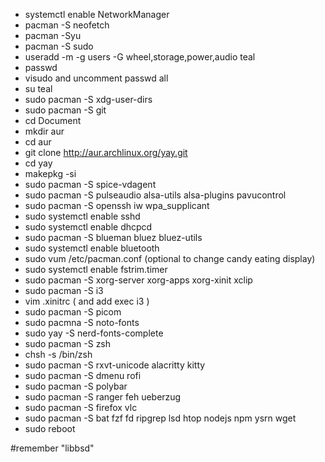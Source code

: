- systemctl enable NetworkManager
- pacman -S neofetch
- pacman -Syu
- pacman -S sudo
- useradd -m -g users -G wheel,storage,power,audio teal
- passwd
- visudo and uncomment passwd all
- su teal
- sudo pacman -S xdg-user-dirs
- sudo pacman -S git
- cd Document
- mkdir aur
- cd aur
- git clone http://aur.archlinux.org/yay.git
- cd yay
- makepkg -si
- sudo pacman -S spice-vdagent
- sudo pacman -S pulseaudio alsa-utils alsa-plugins pavucontrol
- sudo pacman -S openssh iw wpa_supplicant
- sudo systemctl enable sshd
- sudo systemctl enable dhcpcd
- sudo pacman -S blueman bluez bluez-utils
- sudo systemctl enable bluetooth
- sudo vum /etc/pacman.conf (optional to change candy eating display)
- sudo systemctl enable fstrim.timer
- sudo pacman -S xorg-server xorg-apps xorg-xinit xclip
- sudo pacman -S i3
- vim .xinitrc ( and add exec i3 )
- sudo pacman -S picom
- sudo pacmna -S noto-fonts
- sudo yay -S nerd-fonts-complete
- sudo pacman -S zsh
- chsh -s /bin/zsh
- sudo pacman -S rxvt-unicode alacritty kitty
- sudo pacman -S dmenu rofi
- sudo pacman -S polybar
- sudo pacman -S ranger feh ueberzug
- sudo pacman -S firefox vlc
- sudo pacman -S bat fzf fd ripgrep lsd htop nodejs npm ysrn wget
- sudo reboot

#remember "libbsd"
  
